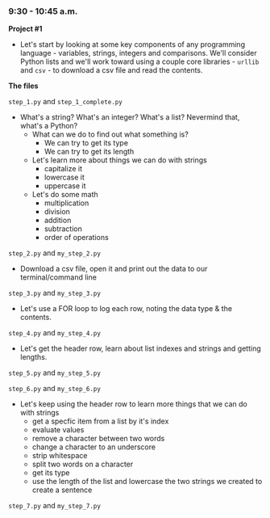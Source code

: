### 9:30 - 10:45 a.m.

**Project #1**

* Let's start by looking at some key components of any programming language - variables, strings, integers and comparisons. We'll consider Python lists and we'll work toward using a couple core libraries - ```urllib``` and ```csv```  - to download a csv file and read the contents.

**The files**

```step_1.py``` and ```step_1_complete.py```

* What's a string? What's an integer? What's a list? Nevermind that, what's a Python?
    * What can we do to find out what something is?
        * We can try to get its type
        * We can try to get its length
    * Let's learn more about things we can do with strings
        * capitalize it
        * lowercase it
        * uppercase it
    * Let's do some math
        * multiplication
        * division
        * addition
        * subtraction
        * order of operations

```step_2.py``` and ```my_step_2.py```

* Download a csv file, open it and print out the data to our terminal/command line

```step_3.py``` and ```my_step_3.py```

* Let's use a FOR loop to log each row, noting the data type & the contents.

```step_4.py``` and ```my_step_4.py```

* Let's get the header row, learn about list indexes and strings and getting lengths.

```step_5.py``` and ```my_step_5.py```

```step_6.py``` and ```my_step_6.py```

* Let's keep using the header row to learn more things that we can do with strings
    * get a specfic item from a list by it's index
    * evaluate values
    * remove a character between two words
    * change a character to an underscore
    * strip whitespace
    * split two words on a character
    * get its type
    * use the length of the list and lowercase the two strings we created to create a sentence

```step_7.py``` and ```my_step_7.py```


